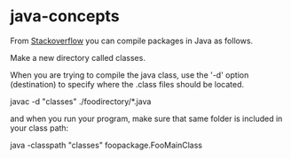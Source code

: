 # java-concepts

From [Stackoverflow](https://stackoverflow.com/questions/10546720/how-to-compile-packages-in-java) you can compile packages in Java as follows.

Make a new directory called classes.

When you are trying to compile the java class, use the '-d' option (destination) to specify where the .class files should be located.

javac -d "classes" ./foodirectory/*.java

and when you run your program, make sure that same folder is included in your class path:

java -classpath "classes" foopackage.FooMainClass


